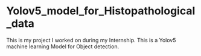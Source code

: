 # Yolov5_model_for_Histopathological_data
This is my project I worked on during my Internship. This is a Yolov5 machine learning Model for Object detection.
